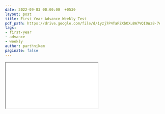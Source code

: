 ```yaml
---
date: 2022-09-03 00:00:00  +0530
layout: post
title: First Year Advance Weekly Test
pdf_path: https://drive.google.com/file/d/1yzj7P4TaFZXbOXu8A7VQI0Wz8-7oHKXs/preview?usp=sharing
tags: 
- first-year
- advance
- weekly
author: parthnikam
paginate: false
---
```


<iframe class="embed-pdf" src="{{ page.pdf_path }}#toolbar=0" seamless="seamless" scrolling="no" style="overflow:hidden"></iframe>
